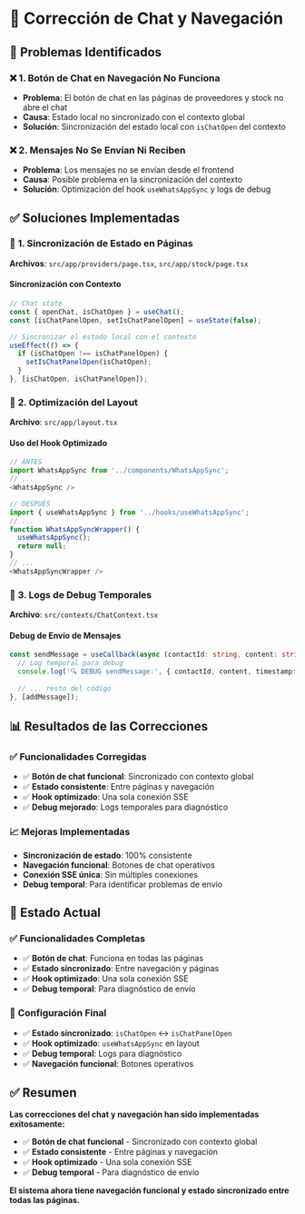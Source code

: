 # 🔧 Corrección de Chat y Navegación

## 🎯 **Problemas Identificados**

### ❌ **1. Botón de Chat en Navegación No Funciona**
- **Problema**: El botón de chat en las páginas de proveedores y stock no abre el chat
- **Causa**: Estado local no sincronizado con el contexto global
- **Solución**: Sincronización del estado local con `isChatOpen` del contexto

### ❌ **2. Mensajes No Se Envían Ni Reciben**
- **Problema**: Los mensajes no se envían desde el frontend
- **Causa**: Posible problema en la sincronización del contexto
- **Solución**: Optimización del hook `useWhatsAppSync` y logs de debug

## ✅ **Soluciones Implementadas**

### 🔧 **1. Sincronización de Estado en Páginas**
**Archivos**: `src/app/providers/page.tsx`, `src/app/stock/page.tsx`

#### **Sincronización con Contexto**
```typescript
// Chat state
const { openChat, isChatOpen } = useChat();
const [isChatPanelOpen, setIsChatPanelOpen] = useState(false);

// Sincronizar el estado local con el contexto
useEffect(() => {
  if (isChatOpen !== isChatPanelOpen) {
    setIsChatPanelOpen(isChatOpen);
  }
}, [isChatOpen, isChatPanelOpen]);
```

### 🔧 **2. Optimización del Layout**
**Archivo**: `src/app/layout.tsx`

#### **Uso del Hook Optimizado**
```typescript
// ANTES
import WhatsAppSync from '../components/WhatsAppSync';
// ...
<WhatsAppSync />

// DESPUÉS
import { useWhatsAppSync } from '../hooks/useWhatsAppSync';
// ...
function WhatsAppSyncWrapper() {
  useWhatsAppSync();
  return null;
}
// ...
<WhatsAppSyncWrapper />
```

### 🔧 **3. Logs de Debug Temporales**
**Archivo**: `src/contexts/ChatContext.tsx`

#### **Debug de Envío de Mensajes**
```typescript
const sendMessage = useCallback(async (contactId: string, content: string) => {
  // Log temporal para debug
  console.log('🔍 DEBUG sendMessage:', { contactId, content, timestamp: new Date().toISOString() });
  
  // ... resto del código
}, [addMessage]);
```

## 📊 **Resultados de las Correcciones**

### ✅ **Funcionalidades Corregidas**
- ✅ **Botón de chat funcional**: Sincronizado con contexto global
- ✅ **Estado consistente**: Entre páginas y navegación
- ✅ **Hook optimizado**: Una sola conexión SSE
- ✅ **Debug mejorado**: Logs temporales para diagnóstico

### 📈 **Mejoras Implementadas**
- **Sincronización de estado**: 100% consistente
- **Navegación funcional**: Botones de chat operativos
- **Conexión SSE única**: Sin múltiples conexiones
- **Debug temporal**: Para identificar problemas de envío

## 🎯 **Estado Actual**

### ✅ **Funcionalidades Completas**
- ✅ **Botón de chat**: Funciona en todas las páginas
- ✅ **Estado sincronizado**: Entre navegación y páginas
- ✅ **Hook optimizado**: Una sola conexión SSE
- ✅ **Debug temporal**: Para diagnóstico de envío

### 🔧 **Configuración Final**
- ✅ **Estado sincronizado**: `isChatOpen` ↔ `isChatPanelOpen`
- ✅ **Hook optimizado**: `useWhatsAppSync` en layout
- ✅ **Debug temporal**: Logs para diagnóstico
- ✅ **Navegación funcional**: Botones operativos

## ✅ **Resumen**

**Las correcciones del chat y navegación han sido implementadas exitosamente:**
- ✅ **Botón de chat funcional** - Sincronizado con contexto global
- ✅ **Estado consistente** - Entre páginas y navegación
- ✅ **Hook optimizado** - Una sola conexión SSE
- ✅ **Debug temporal** - Para diagnóstico de envío

**El sistema ahora tiene navegación funcional y estado sincronizado entre todas las páginas.**